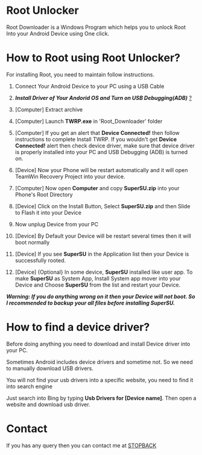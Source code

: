 # Root Unlocker
Root Downloader is a Windows Program which helps you to unlock Root Into your Android Device using One click.

# How to Root using Root Unlocker?
For installing Root, you need to maintain follow instructions.


1. Connect Your Android Device to your PC using a USB Cable

2. ***Install Driver of Your Andorid OS and Turn on USB Debugging(ADB)*** [?](#how-to-find-a-device-driver)

3. [Computer] Extract archive

4. [Computer] Launch **TWRP.exe** in 'Root_Downloader' folder

5. [Computer] If you get an alert that **Device Connected!** then follow instructions to complete Install TWRP. If you wouldn't get **Device Connected!** alert then check device driver, make sure that device driver is properly installed into your PC and USB Debugging (ADB) is turned on.

6. [Device] Now your Phone will be restart automatically and it will open TeamWin Recovery Project into your device.

7. [Computer] Now open **Computer** and copy **SuperSU.zip** into your Phone's Root Directory

8. [Device] Click on the Install Button, Select **SuperSU.zip** and then Slide to Flash it into your Device

9. Now unplug Device from your PC

10. [Device] By Default your Device will be restart several times then it will boot normally

11. [Device] If you see **SuperSU** in the Application list then your Device is successfully rooted.

12. [Device] {Optional} In some device, **SuperSU** installed like user app. To make **SuperSU** as System App, Install System app mover into your Device and Choose **SuperSU** from the list and restart your Device.

***Warning: If you do anything wrong on it then your Device will not boot. So I recommended to backup your all files before installing SuperSU.***


# How to find a device driver?
Before doing anything you need to download and install Device driver into your PC.

Sometimes Android includes device drivers and sometime not. So we need to manually download USB drivers.

You will not find your usb drivers into a specific website, you need to find it into search engine

Just search into Bing by typing **Usb Drivers for [Device name]**. Then open a website and download usb driver.

# Contact
If you has any query then you can contact me at [STOPBACK](https://www.stopback.tk/p/contact-us.html)
